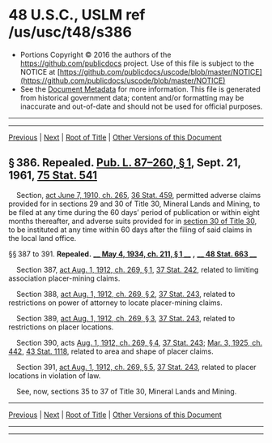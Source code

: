 ---
---

# 48 U.S.C., USLM ref /us/usc/t48/s386

* Portions Copyright © 2016 the authors of the https://github.com/publicdocs project.
  Use of this file is subject to the NOTICE at [https://github.com/publicdocs/uscode/blob/master/NOTICE](https://github.com/publicdocs/uscode/blob/master/NOTICE)
* See the [Document Metadata](././../../../..//README.md) for more information.
  This file is generated from historical government data; content and/or formatting may be inaccurate and out-of-date and should not be used for official purposes.

----------
----------

[Previous](./../../../..//us/usc/t48/ch2/m__us_usc_t48_s372.md) | [Next](./../../../..//us/usc/t48/ch2/m__us_usc_t48_s392.md) | [Root of Title](./../../../../) | [Other Versions of this Document](https://publicdocs.github.io/go/links?ns=uslm&ref=%2Fus%2Fusc%2Ft48%2Fs386)

## § 386. Repealed. [Pub. L. 87–260, § 1][/us/pl/87/260/s1], Sept. 21, 1961, [75 Stat. 541][/us/stat/75/541]

    Section, [act June 7, 1910, ch. 265][/us/act/1910-06-07/ch265], [36 Stat. 459][/us/stat/36/459], permitted adverse claims provided for in sections 29 and 30 of Title 30, Mineral Lands and Mining, to be filed at any time during the 60 days’ period of publication or within eight months thereafter, and adverse suits provided for in [section 30 of Title 30][/us/usc/t30/s30], to be instituted at any time within 60 days after the filing of said claims in the local land office.

§§ 387 to 391. __Repealed.__  __[__  __May 4, 1934, ch. 211, § 1__  __][/us/act/1934-05-04/ch211/s1]__  __,__  __[__  __48 Stat. 663__  __][/us/stat/48/663]__ 

    Section 387, [act Aug. 1, 1912, ch. 269, § 1][/us/act/1912-08-01/ch269/s1], [37 Stat. 242][/us/stat/37/242], related to limiting association placer-mining claims.

    Section 388, [act Aug. 1, 1912, ch. 269, § 2][/us/act/1912-08-01/ch269/s2], [37 Stat. 243][/us/stat/37/243], related to restrictions on power of attorney to locate placer-mining claims.

    Section 389, [act Aug. 1, 1912, ch. 269, § 3][/us/act/1912-08-01/ch269/s3], [37 Stat. 243][/us/stat/37/243], related to restrictions on placer locations.

    Section 390, acts [Aug. 1, 1912, ch. 269, § 4][/us/act/1912-08-01/ch269/s4], [37 Stat. 243][/us/stat/37/243]; [Mar. 3, 1925, ch. 442][/us/act/1925-03-03/ch442], [43 Stat. 1118][/us/stat/43/1118], related to area and shape of placer claims.

    Section 391, [act Aug. 1, 1912, ch. 269, § 5][/us/act/1912-08-01/ch269/s5], [37 Stat. 243][/us/stat/37/243], related to placer locations in violation of law.

    See, now, sections 35 to 37 of Title 30, Mineral Lands and Mining.

----------

[Previous](./../../../..//us/usc/t48/ch2/m__us_usc_t48_s372.md) | [Next](./../../../..//us/usc/t48/ch2/m__us_usc_t48_s392.md) | [Root of Title](./../../../../) | [Other Versions of this Document](https://publicdocs.github.io/go/links?ns=uslm&ref=%2Fus%2Fusc%2Ft48%2Fs386)

----------
----------

[/us/pl/87/260/s1]: https://publicdocs.github.io/go/links?ns=uslm&ref=%2Fus%2Fpl%2F87%2F260%2Fs1
[/us/stat/75/541]: https://publicdocs.github.io/go/links?ns=uslm&ref=%2Fus%2Fstat%2F75%2F541
[/us/act/1910-06-07/ch265]: https://publicdocs.github.io/go/links?ns=uslm&ref=%2Fus%2Fact%2F1910-06-07%2Fch265
[/us/stat/36/459]: https://publicdocs.github.io/go/links?ns=uslm&ref=%2Fus%2Fstat%2F36%2F459
[/us/usc/t30/s30]: https://publicdocs.github.io/go/links?ns=uslm&ref=%2Fus%2Fusc%2Ft30%2Fs30
[/us/act/1934-05-04/ch211/s1]: https://publicdocs.github.io/go/links?ns=uslm&ref=%2Fus%2Fact%2F1934-05-04%2Fch211%2Fs1
[/us/stat/48/663]: https://publicdocs.github.io/go/links?ns=uslm&ref=%2Fus%2Fstat%2F48%2F663
[/us/act/1912-08-01/ch269/s1]: https://publicdocs.github.io/go/links?ns=uslm&ref=%2Fus%2Fact%2F1912-08-01%2Fch269%2Fs1
[/us/stat/37/242]: https://publicdocs.github.io/go/links?ns=uslm&ref=%2Fus%2Fstat%2F37%2F242
[/us/act/1912-08-01/ch269/s2]: https://publicdocs.github.io/go/links?ns=uslm&ref=%2Fus%2Fact%2F1912-08-01%2Fch269%2Fs2
[/us/stat/37/243]: https://publicdocs.github.io/go/links?ns=uslm&ref=%2Fus%2Fstat%2F37%2F243
[/us/act/1912-08-01/ch269/s3]: https://publicdocs.github.io/go/links?ns=uslm&ref=%2Fus%2Fact%2F1912-08-01%2Fch269%2Fs3
[/us/stat/37/243]: https://publicdocs.github.io/go/links?ns=uslm&ref=%2Fus%2Fstat%2F37%2F243
[/us/act/1912-08-01/ch269/s4]: https://publicdocs.github.io/go/links?ns=uslm&ref=%2Fus%2Fact%2F1912-08-01%2Fch269%2Fs4
[/us/stat/37/243]: https://publicdocs.github.io/go/links?ns=uslm&ref=%2Fus%2Fstat%2F37%2F243
[/us/act/1925-03-03/ch442]: https://publicdocs.github.io/go/links?ns=uslm&ref=%2Fus%2Fact%2F1925-03-03%2Fch442
[/us/stat/43/1118]: https://publicdocs.github.io/go/links?ns=uslm&ref=%2Fus%2Fstat%2F43%2F1118
[/us/act/1912-08-01/ch269/s5]: https://publicdocs.github.io/go/links?ns=uslm&ref=%2Fus%2Fact%2F1912-08-01%2Fch269%2Fs5
[/us/stat/37/243]: https://publicdocs.github.io/go/links?ns=uslm&ref=%2Fus%2Fstat%2F37%2F243


